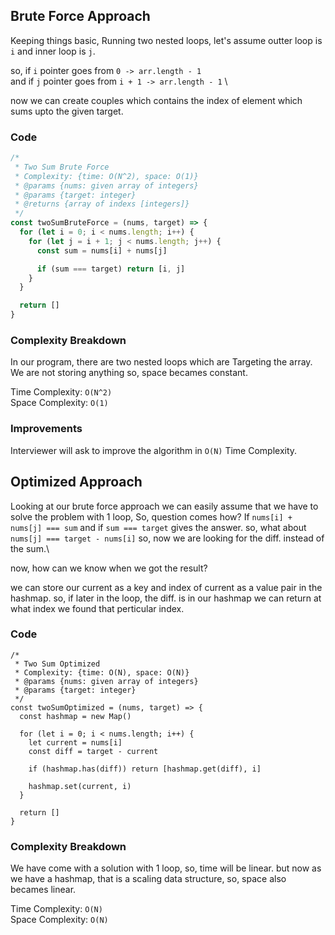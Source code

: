 ## Brute Force Approach

Keeping things basic, Running two nested loops, let's assume outter loop is `i` and inner loop is `j`.

so, if `i` pointer goes from `0 -> arr.length - 1`\
and if `j` pointer goes from `i + 1 -> arr.length - 1` \

now we can create couples which contains the index of element which sums upto the given target.

### Code

```javascript
/*
 * Two Sum Brute Force
 * Complexity: {time: O(N^2), space: O(1)}
 * @params {nums: given array of integers}
 * @params {target: integer}
 * @returns {array of indexs [integers]}
 */
const twoSumBruteForce = (nums, target) => {
  for (let i = 0; i < nums.length; i++) {
    for (let j = i + 1; j < nums.length; j++) {
      const sum = nums[i] + nums[j]

      if (sum === target) return [i, j]
    }
  }

  return []
}
```

### Complexity Breakdown

In our program, there are two nested loops which are Targeting the array. We are not storing anything so, space becames constant.

Time Complexity: `O(N^2)`\
Space Complexity: `O(1)`

### Improvements

Interviewer will ask to improve the algorithm in `O(N)` Time Complexity.

## Optimized Approach

Looking at our brute force approach we can easily assume that we have to solve the problem with 1 loop, So, question comes how?
If `nums[i] + nums[j] === sum` and if `sum === target` gives the answer. so, what about `nums[j] === target - nums[i]` so, now we are looking for the diff. instead of the sum.\

now, how can we know when we got the result?

we can store our current as a key and index of current as a value pair in the hashmap. so, if later in the loop, the diff. is in our hashmap we can return at what index we found that perticular index.

### Code

```
/*
 * Two Sum Optimized
 * Complexity: {time: O(N), space: O(N)}
 * @params {nums: given array of integers}
 * @params {target: integer}
 */
const twoSumOptimized = (nums, target) => {
  const hashmap = new Map()

  for (let i = 0; i < nums.length; i++) {
    let current = nums[i]
    const diff = target - current

    if (hashmap.has(diff)) return [hashmap.get(diff), i]

    hashmap.set(current, i)
  }

  return []
}
```

### Complexity Breakdown

We have come with a solution with 1 loop, so, time will be linear. but now as we have a hashmap, that is a scaling data structure, so, space also becames linear.

Time Complexity: `O(N)`\
Space Complexity: `O(N)`
